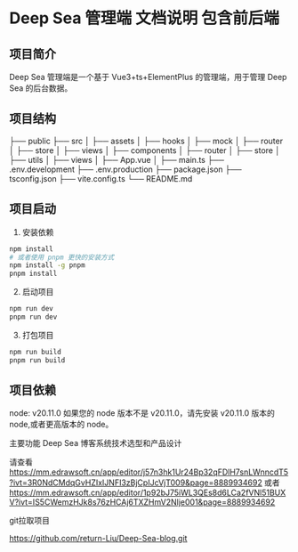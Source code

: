 # Deep Sea 管理端 文档说明 包含前后端

## 项目简介

Deep Sea 管理端是一个基于 Vue3+ts+ElementPlus 的管理端，用于管理 Deep Sea 的后台数据。

## 项目结构

├── public
├── src
│ ├── assets
│ ├── hooks
│ ├── mock
│ ├── router
│ ├── store
│ ├── views
│ ├── components
│ ├── router
│ ├── store
│ ├── utils
│ ├── views
│ ├── App.vue
│ ├── main.ts
├── .env.development
├── .env.production
├── package.json
├── tsconfig.json
├── vite.config.ts
└── README.md

## 项目启动

1. 安装依赖

```bash
npm install
# 或者使用 pnpm 更快的安装方式
npm install -g pnpm
pnpm install
```

2. 启动项目

```bash
npm run dev
pnpm run dev
```

3. 打包项目

```bash
npm run build
pnpm run build
```

## 项目依赖

node: v20.11.0
如果您的 node 版本不是 v20.11.0，请先安装 v20.11.0 版本的 node,或者更高版本的 node。

<!-- 或者可以使用 nvm 安装 node -->

主要功能 Deep Sea 博客系统技术选型和产品设计

请查看 https://mm.edrawsoft.cn/app/editor/j57n3hk1Ur24Bp32qFDlH7snLWnncdT5?ivt=3R0NdCMdqGvHZIxIJNFI3zBjCpIJcVjT009&page=8889934692
或者
https://mm.edrawsoft.cn/app/editor/1p92bJ75iWL3QEs8d6LCa2fVNl51BUXV?ivt=IS5CWemzHJk8s76zHCAj6TXZHmV2Nlje001&page=8889934692

git拉取项目

https://github.com/return-Liu/Deep-Sea-blog.git
